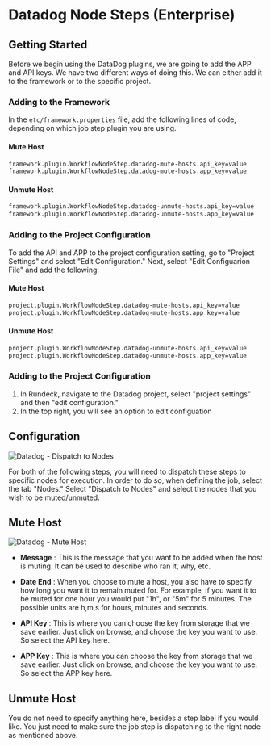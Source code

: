# Datadog Node Steps (Enterprise)

## Getting Started

Before we begin using the DataDog plugins, we are going to add the APP and API keys. We have two different ways of doing this. We can either add it to the framework or to the specific project. 

### Adding to the Framework

In the `etc/framework.properties` file, add the following lines of code, depending on which job step plugin you are using. 

#### Mute Host
```bash
framework.plugin.WorkflowNodeStep.datadog-mute-hosts.api_key=value
framework.plugin.WorkflowNodeStep.datadog-mute-hosts.app_key=value
```

#### Unmute Host
```bash
framework.plugin.WorkflowNodeStep.datadog-unmute-hosts.api_key=value
framework.plugin.WorkflowNodeStep.datadog-unmute-hosts.app_key=value
```

### Adding to the Project Configuration

To add the API and APP to the project configuration setting, go to "Project Settings" and select "Edit Configuration." Next, select "Edit Configuarion File" and add the following:

#### Mute Host
```bash
project.plugin.WorkflowNodeStep.datadog-mute-hosts.api_key=value
project.plugin.WorkflowNodeStep.datadog-mute-hosts.app_key=value
```

#### Unmute Host
```bash
project.plugin.WorkflowNodeStep.datadog-unmute-hosts.api_key=value
project.plugin.WorkflowNodeStep.datadog-unmute-hosts.app_key=value
```

### Adding to the Project Configuration

1. In Rundeck, navigate to the Datadog project, select "project settings" and then "edit configuration."
2. In the top right, you will see an option to edit configuation 

## Configuration

![Datadog - Dispatch to Nodes](~@assets/img/datadog-dispatch.png)

For both of the following steps, you will need to dispatch these steps to specific nodes for execution. In order to do so, when defining the job, select the tab "Nodes." Select "Dispatch to Nodes" and select the nodes that you wish to be muted/unmuted.

## Mute Host

![Datadog - Mute Host](~@assets/img/datadog-mute.png)

- **Message**
: This is the message that you want to be added when the host is muting. It can be used to describe who ran it, why, etc.

- **Date End**
: When you choose to mute a host, you also have to specify how long you want it to remain muted for. For example, if you want it to be muted for one hour you would put "1h", or "5m" for 5 minutes. The possible units are h,m,s for hours, minutes and seconds.

 - **API Key**
 : This is where you can choose the key from storage that we save earlier. Just click on browse, and choose the key you want to use. So select the API key here. 
 
  - **APP Key**
  : This is where you can choose the key from storage that we save earlier. Just click on browse, and choose the key you want to use. So select the APP key here. 
  
  ## Unmute Host 
  
You do not need to specify anything here, besides a step label if you would like. You just need to make sure the job step is dispatching to the right node as mentioned above. 